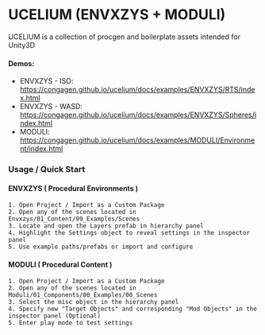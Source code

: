 # UCELIUM (ENVXZYS + MODULI)

UCELIUM is a collection of procgen and boilerplate assets intended for Unity3D

#### Demos:
- ENVXZYS - ISO:  https://congagen.github.io/ucelium/docs/examples/ENVXZYS/RTS/index.html
- ENVXZYS - WASD: https://congagen.github.io/ucelium/docs/examples/ENVXZYS/Spheres/index.html
- MODULI: https://congagen.github.io/ucelium/docs/examples/MODULI/Environment/index.html


### Usage / Quick Start
#### ENVXZYS ( Procedural Environments )
    1. Open Project / Import as a Custom Package
    2. Open any of the scenes located in Envxzys/01_Content/99_Examples/Scenes
    3. Locate and open the Layers prefab in hierarchy panel
    4. Highlight the Settings object to reveal settings in the inspector panel
    5. Use example paths/prefabs or import and configure


#### MODULI ( Procedural Content )
    1. Open Project / Import as a Custom Package
    2. Open any of the scenes located in Moduli/01_Components/00_Examples/00_Scenes
    3. Select the misc object in the hierarchy panel  
    4. Specify new "Target Objects" and corresponding "Mod Objects" in the inspector panel (Optional)
    5. Enter play mode to test settings
